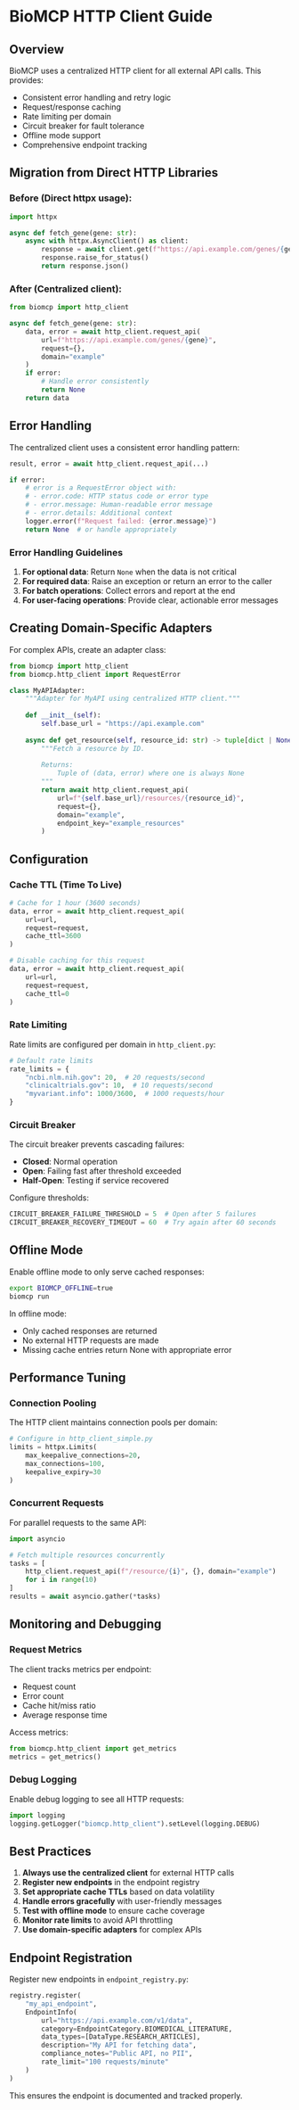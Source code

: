 # BioMCP HTTP Client Guide

## Overview

BioMCP uses a centralized HTTP client for all external API calls. This provides:
- Consistent error handling and retry logic
- Request/response caching
- Rate limiting per domain
- Circuit breaker for fault tolerance
- Offline mode support
- Comprehensive endpoint tracking

## Migration from Direct HTTP Libraries

### Before (Direct httpx usage):
```python
import httpx

async def fetch_gene(gene: str):
    async with httpx.AsyncClient() as client:
        response = await client.get(f"https://api.example.com/genes/{gene}")
        response.raise_for_status()
        return response.json()
```

### After (Centralized client):
```python
from biomcp import http_client

async def fetch_gene(gene: str):
    data, error = await http_client.request_api(
        url=f"https://api.example.com/genes/{gene}",
        request={},
        domain="example"
    )
    if error:
        # Handle error consistently
        return None
    return data
```

## Error Handling

The centralized client uses a consistent error handling pattern:

```python
result, error = await http_client.request_api(...)

if error:
    # error is a RequestError object with:
    # - error.code: HTTP status code or error type
    # - error.message: Human-readable error message
    # - error.details: Additional context
    logger.error(f"Request failed: {error.message}")
    return None  # or handle appropriately
```

### Error Handling Guidelines

1. **For optional data**: Return `None` when the data is not critical
2. **For required data**: Raise an exception or return an error to the caller
3. **For batch operations**: Collect errors and report at the end
4. **For user-facing operations**: Provide clear, actionable error messages

## Creating Domain-Specific Adapters

For complex APIs, create an adapter class:

```python
from biomcp import http_client
from biomcp.http_client import RequestError

class MyAPIAdapter:
    """Adapter for MyAPI using centralized HTTP client."""
    
    def __init__(self):
        self.base_url = "https://api.example.com"
        
    async def get_resource(self, resource_id: str) -> tuple[dict | None, RequestError | None]:
        """Fetch a resource by ID.
        
        Returns:
            Tuple of (data, error) where one is always None
        """
        return await http_client.request_api(
            url=f"{self.base_url}/resources/{resource_id}",
            request={},
            domain="example",
            endpoint_key="example_resources"
        )
```

## Configuration

### Cache TTL (Time To Live)

```python
# Cache for 1 hour (3600 seconds)
data, error = await http_client.request_api(
    url=url,
    request=request,
    cache_ttl=3600
)

# Disable caching for this request
data, error = await http_client.request_api(
    url=url,
    request=request,
    cache_ttl=0
)
```

### Rate Limiting

Rate limits are configured per domain in `http_client.py`:

```python
# Default rate limits
rate_limits = {
    "ncbi.nlm.nih.gov": 20,  # 20 requests/second
    "clinicaltrials.gov": 10,  # 10 requests/second
    "myvariant.info": 1000/3600,  # 1000 requests/hour
}
```

### Circuit Breaker

The circuit breaker prevents cascading failures:

- **Closed**: Normal operation
- **Open**: Failing fast after threshold exceeded
- **Half-Open**: Testing if service recovered

Configure thresholds:
```python
CIRCUIT_BREAKER_FAILURE_THRESHOLD = 5  # Open after 5 failures
CIRCUIT_BREAKER_RECOVERY_TIMEOUT = 60  # Try again after 60 seconds
```

## Offline Mode

Enable offline mode to only serve cached responses:

```bash
export BIOMCP_OFFLINE=true
biomcp run
```

In offline mode:
- Only cached responses are returned
- No external HTTP requests are made
- Missing cache entries return None with appropriate error

## Performance Tuning

### Connection Pooling

The HTTP client maintains connection pools per domain:

```python
# Configure in http_client_simple.py
limits = httpx.Limits(
    max_keepalive_connections=20,
    max_connections=100,
    keepalive_expiry=30
)
```

### Concurrent Requests

For parallel requests to the same API:

```python
import asyncio

# Fetch multiple resources concurrently
tasks = [
    http_client.request_api(f"/resource/{i}", {}, domain="example") 
    for i in range(10)
]
results = await asyncio.gather(*tasks)
```

## Monitoring and Debugging

### Request Metrics

The client tracks metrics per endpoint:
- Request count
- Error count
- Cache hit/miss ratio
- Average response time

Access metrics:
```python
from biomcp.http_client import get_metrics
metrics = get_metrics()
```

### Debug Logging

Enable debug logging to see all HTTP requests:

```python
import logging
logging.getLogger("biomcp.http_client").setLevel(logging.DEBUG)
```

## Best Practices

1. **Always use the centralized client** for external HTTP calls
2. **Register new endpoints** in the endpoint registry
3. **Set appropriate cache TTLs** based on data volatility
4. **Handle errors gracefully** with user-friendly messages
5. **Test with offline mode** to ensure cache coverage
6. **Monitor rate limits** to avoid API throttling
7. **Use domain-specific adapters** for complex APIs

## Endpoint Registration

Register new endpoints in `endpoint_registry.py`:

```python
registry.register(
    "my_api_endpoint",
    EndpointInfo(
        url="https://api.example.com/v1/data",
        category=EndpointCategory.BIOMEDICAL_LITERATURE,
        data_types=[DataType.RESEARCH_ARTICLES],
        description="My API for fetching data",
        compliance_notes="Public API, no PII",
        rate_limit="100 requests/minute"
    )
)
```

This ensures the endpoint is documented and tracked properly.